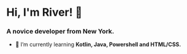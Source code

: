 # Hi, I'm River! 👋
### A novice developer from New York.

<!--- - 🔭 I’m currently working on [Nebular](https://github.com/Nebular-Tweaks). -->

- 🌱 I’m currently learning **Kotlin, Java, Powershell and HTML/CSS.**
